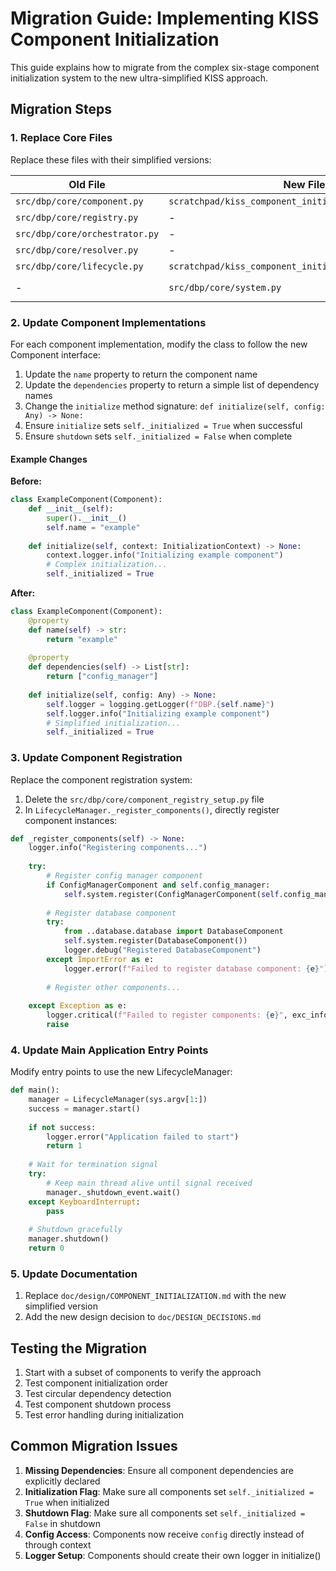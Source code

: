 # Migration Guide: Implementing KISS Component Initialization

This guide explains how to migrate from the complex six-stage component initialization system to the new ultra-simplified KISS approach.

## Migration Steps

### 1. Replace Core Files

Replace these files with their simplified versions:

| Old File | New File | Action |
|---------|---------|--------|
| `src/dbp/core/component.py` | `scratchpad/kiss_component_initialization/component.py` | Replace content |
| `src/dbp/core/registry.py` | - | Remove file |
| `src/dbp/core/orchestrator.py` | - | Remove file |
| `src/dbp/core/resolver.py` | - | Remove file |
| `src/dbp/core/lifecycle.py` | `scratchpad/kiss_component_initialization/lifecycle.py` | Replace content |
| - | `src/dbp/core/system.py` | Create new file from `scratchpad/kiss_component_initialization/system.py` |

### 2. Update Component Implementations

For each component implementation, modify the class to follow the new Component interface:

1. Update the `name` property to return the component name
2. Update the `dependencies` property to return a simple list of dependency names
3. Change the `initialize` method signature: `def initialize(self, config: Any) -> None:`
4. Ensure `initialize` sets `self._initialized = True` when successful
5. Ensure `shutdown` sets `self._initialized = False` when complete

#### Example Changes

**Before:**
```python
class ExampleComponent(Component):
    def __init__(self):
        super().__init__()
        self.name = "example"
        
    def initialize(self, context: InitializationContext) -> None:
        context.logger.info("Initializing example component")
        # Complex initialization...
        self._initialized = True
```

**After:**
```python
class ExampleComponent(Component):
    @property
    def name(self) -> str:
        return "example"
        
    @property
    def dependencies(self) -> List[str]:
        return ["config_manager"]
        
    def initialize(self, config: Any) -> None:
        self.logger = logging.getLogger(f"DBP.{self.name}")
        self.logger.info("Initializing example component")
        # Simplified initialization...
        self._initialized = True
```

### 3. Update Component Registration

Replace the component registration system:

1. Delete the `src/dbp/core/component_registry_setup.py` file
2. In `LifecycleManager._register_components()`, directly register component instances:

```python
def _register_components(self) -> None:
    logger.info("Registering components...")
    
    try:
        # Register config manager component
        if ConfigManagerComponent and self.config_manager:
            self.system.register(ConfigManagerComponent(self.config_manager))
            
        # Register database component
        try:
            from ..database.database import DatabaseComponent
            self.system.register(DatabaseComponent())
            logger.debug("Registered DatabaseComponent")
        except ImportError as e:
            logger.error(f"Failed to register database component: {e}")
        
        # Register other components...
            
    except Exception as e:
        logger.critical(f"Failed to register components: {e}", exc_info=True)
        raise
```

### 4. Update Main Application Entry Points

Modify entry points to use the new LifecycleManager:

```python
def main():
    manager = LifecycleManager(sys.argv[1:])
    success = manager.start()
    
    if not success:
        logger.error("Application failed to start")
        return 1
        
    # Wait for termination signal
    try:
        # Keep main thread alive until signal received
        manager._shutdown_event.wait()
    except KeyboardInterrupt:
        pass
        
    # Shutdown gracefully
    manager.shutdown()
    return 0
```

### 5. Update Documentation

1. Replace `doc/design/COMPONENT_INITIALIZATION.md` with the new simplified version
2. Add the new design decision to `doc/DESIGN_DECISIONS.md`

## Testing the Migration

1. Start with a subset of components to verify the approach
2. Test component initialization order
3. Test circular dependency detection
4. Test component shutdown process
5. Test error handling during initialization

## Common Migration Issues

1. **Missing Dependencies**: Ensure all component dependencies are explicitly declared
2. **Initialization Flag**: Make sure all components set `self._initialized = True` when initialized
3. **Shutdown Flag**: Make sure all components set `self._initialized = False` in shutdown
4. **Config Access**: Components now receive `config` directly instead of through context
5. **Logger Setup**: Components should create their own logger in initialize()
